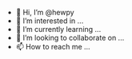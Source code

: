 - 👋 Hi, I’m @hewpy
- 👀 I’m interested in ...
- 🌱 I’m currently learning ...
- 💞️ I’m looking to collaborate on ...
- 📫 How to reach me ...

<!---
hewpy/hewpy is a ✨ special ✨ repository because its `README.md` (this file) appears on your GitHub profile.
You can click the Preview link to take a look at your changes.
--->
